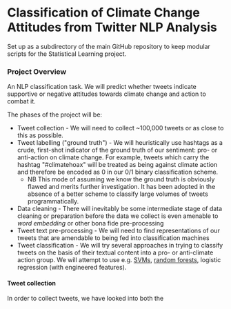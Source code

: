 # Classification of Climate Change Attitudes from Twitter NLP Analysis

Set up as a subdirectory of the main GitHub repository to keep modular scripts for the Statistical Learning project. 

### Project Overview

An NLP classification task. We will predict whether tweets indicate supportive or negative attitudes towards climate change and action to combat it. 

The phases of the project will be:
- Tweet collection - We will need to collect ~100,000 tweets or as close to this as possible.
- Tweet labelling ("ground truth") - We will heuristically use hashtags as a crude, first-shot indicator of the ground truth of our sentiment: pro- or anti-action on climate change. For example, tweets which carry the hashtag "#climatehoax" will be treated as being against climate action and therefore be encoded as 0 in our 0/1 binary classification scheme. 
  - NB This mode of assuming we know the ground truth is obviously flawed and merits further investigation. It has been adopted in the absence of a better scheme to classify large volumes of tweets programmatically. 
- Data cleaning - There will inevitably be some intermediate stage of data cleaning or preparation before the data we collect is even amenable to _word embedding_ or other bona fide pre-processing
- Tweet text pre-processing - We will need to find representations of our tweets that are amendable to being fed into classification machines 
- Tweet classification - We will try several approaches in trying to classify tweets on the basis of their textual content into a pro- or anti-climate action group. We will attempt to use e.g. [SVMs](https://en.wikipedia.org/wiki/Support-vector_machine), [random forests](https://en.wikipedia.org/wiki/Random_forest), logistic regression (with engineered features). 

#### Tweet collection

In order to collect tweets, we have looked into both the 